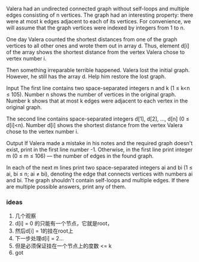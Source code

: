 Valera had an undirected connected graph without self-loops and multiple edges consisting of n vertices. The graph had
an interesting property: there were at most k edges adjacent to each of its vertices. For convenience, we will assume
that the graph vertices were indexed by integers from 1 to n.

One day Valera counted the shortest distances from one of the graph vertices to all other ones and wrote them out in
array d. Thus, element d[i] of the array shows the shortest distance from the vertex Valera chose to vertex number i.

Then something irreparable terrible happened. Valera lost the initial graph. However, he still has the array d. Help him
restore the lost graph.

Input
The first line contains two space-separated integers n and k (1 ≤ k<n ≤ 105). Number n shows the number of vertices in
the original graph. Number k shows that at most k edges were adjacent to each vertex in the original graph.

The second line contains space-separated integers d[1], d[2], ..., d[n] (0 ≤ d[i]<n). Number d[i] shows the shortest
distance from the vertex Valera chose to the vertex number i.

Output
If Valera made a mistake in his notes and the required graph doesn't exist, print in the first line number -1.
Otherwise, in the first line print integer m (0 ≤ m ≤ 106) — the number of edges in the found graph.

In each of the next m lines print two space-separated integers ai and bi (1 ≤ ai, bi ≤ n; ai ≠ bi), denoting the edge
that connects vertices with numbers ai and bi. The graph shouldn't contain self-loops and multiple edges. If there are
multiple possible answers, print any of them.

### ideas

1. 几个观察
2. d[i] = 0 的只能有一个节点，它就是root，
3. 然后d[i] = 1的挂在root上
4. 下一步处理d[i] = 2...
5. 但是必须保证挂在一个节点上的度数 <= k
6. got